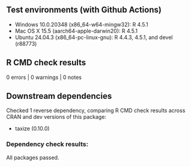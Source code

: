 ## Test environments (with Github Actions)

* Windows 10.0.20348 (x86_64-w64-mingw32): R 4.5.1
* Mac OS X 15.5 (aarch64-apple-darwin20): R 4.5.1
* Ubuntu 24.04.3 (x86_64-pc-linux-gnu): R 4.4.3, 4.5.1, and devel (r88773)

## R CMD check results

0 errors | 0 warnings | 0 notes

## Downstream dependencies

Checked 1 reverse dependency, comparing R CMD check results across CRAN and dev versions of this package:

 * taxize (0.10.0)

### Dependency check results:

All packages passed.